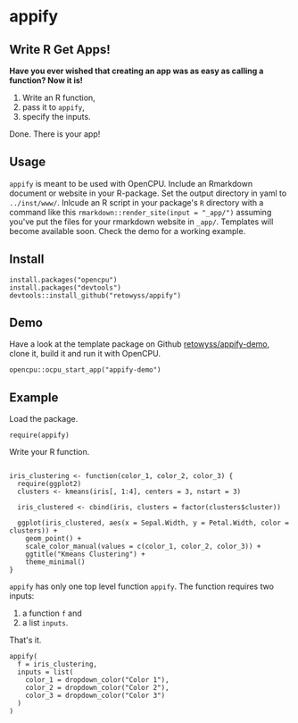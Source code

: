 # appify

## Write R Get Apps!

__Have you ever wished that creating an app was as easy as calling a function? Now it is!__

1. Write an R function, 
2. pass it to `appify`, 
3. specify the inputs. 

Done. There is your app!

## Usage

`appify` is meant to be used with OpenCPU. Include an Rmarkdown document or website in your R-package. Set the output directory in yaml to `../inst/www/`. Inlcude an R script in your package's `R` directory with a command like this `rmarkdown::render_site(input = "_app/")` assuming you've put the files for your rmarkdown website in `_app/`. Templates will become available soon. Check the demo for a working example.

## Install

```
install.packages("opencpu")
install.packages("devtools")
devtools::install_github("retowyss/appify")
```

## Demo

Have a look at the template package on Github [retowyss/appify-demo](https://github.com/retowyss/appify-demo), clone it, build it and run it with OpenCPU.

```
opencpu::ocpu_start_app("appify-demo")
```

## Example

Load the package.

```
require(appify)
```

Write your R function.

```

iris_clustering <- function(color_1, color_2, color_3) {
  require(ggplot2)
  clusters <- kmeans(iris[, 1:4], centers = 3, nstart = 3)
  
  iris_clustered <- cbind(iris, clusters = factor(clusters$cluster))
  
  ggplot(iris_clustered, aes(x = Sepal.Width, y = Petal.Width, color = clusters)) +
    geom_point() +
    scale_color_manual(values = c(color_1, color_2, color_3)) +
    ggtitle("Kmeans Clustering") + 
    theme_minimal()
}
```

`appify` has only one top level function `appify`. The function requires two inputs: 

1. a function `f` and 
2. a list `inputs`. 

That's it.

```
appify(
  f = iris_clustering, 
  inputs = list(
    color_1 = dropdown_color("Color 1"),
    color_2 = dropdown_color("Color 2"),
    color_3 = dropdown_color("Color 3")
  )
)
```
